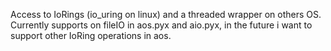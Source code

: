 Access to IoRings (io_uring on linux) and a threaded wrapper on others OS.
Currently supports on fileIO in aos.pyx and aio.pyx,
in the future i want to support other IoRing operations in aos.